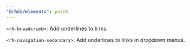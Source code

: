 ```yaml
---
"@rhds/elements": patch
---
```


`<rh-breadcrumb>`: Add underlines to links.

`<rh-navigation-secondary>`: Add underlines to links in dropdown menus.
